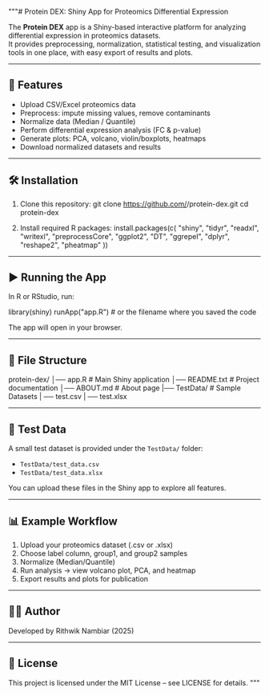 """# Protein DEX: Shiny App for Proteomics Differential Expression

The **Protein DEX** app is a Shiny-based interactive platform for analyzing differential expression in proteomics datasets.  
It provides preprocessing, normalization, statistical testing, and visualization tools in one place, with easy export of results and plots.

------------------------------------------------------------
🚀 Features
------------------------------------------------------------
- Upload CSV/Excel proteomics data
- Preprocess: impute missing values, remove contaminants
- Normalize data (Median / Quantile)
- Perform differential expression analysis (FC & p-value)
- Generate plots: PCA, volcano, violin/boxplots, heatmaps
- Download normalized datasets and results

------------------------------------------------------------
🛠️ Installation
------------------------------------------------------------
1. Clone this repository:
   git clone https://github.com/<your-username>/protein-dex.git
   cd protein-dex

2. Install required R packages:
   install.packages(c(
     "shiny", "tidyr", "readxl", "writexl", 
     "preprocessCore", "ggplot2", "DT", 
     "ggrepel", "dplyr", "reshape2", "pheatmap"
   ))

------------------------------------------------------------
▶️ Running the App
------------------------------------------------------------
In R or RStudio, run:

   library(shiny)
   runApp("app.R")   # or the filename where you saved the code

The app will open in your browser.

------------------------------------------------------------
📂 File Structure
------------------------------------------------------------
protein-dex/
│── app.R              # Main Shiny application
│── README.txt         # Project documentation
│── ABOUT.md           # About page
|── TestData/          # Sample Datasets
   | ── test.csv
   | ── test.xlsx

------------------------------------------------------------
🧪 Test Data
------------------------------------------------------------
A small test dataset is provided under the `TestData/` folder:

- `TestData/test_data.csv`
- `TestData/test_data.xlsx`

You can upload these files in the Shiny app to explore all features.

------------------------------------------------------------
📊 Example Workflow
------------------------------------------------------------
1. Upload your proteomics dataset (.csv or .xlsx)
2. Choose label column, group1, and group2 samples
3. Normalize (Median/Quantile)
4. Run analysis → view volcano plot, PCA, and heatmap
5. Export results and plots for publication

------------------------------------------------------------
👨‍💻 Author
------------------------------------------------------------
Developed by Rithwik Nambiar (2025)

------------------------------------------------------------
📜 License
------------------------------------------------------------
This project is licensed under the MIT License – see LICENSE for details.
"""
